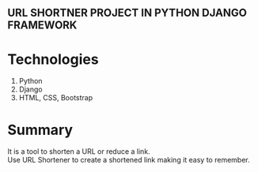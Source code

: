 ## URL SHORTNER PROJECT IN PYTHON DJANGO FRAMEWORK

# Technologies

1. Python
2. Django
3. HTML, CSS, Bootstrap

# Summary

It is a tool to shorten a URL or reduce a link.<br>
Use URL Shortener to create a shortened link making it easy to remember.